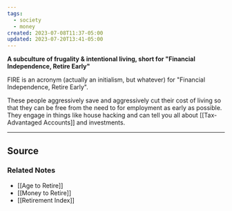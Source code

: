 ```yaml
---
tags:
  - society
  - money
created: 2023-07-08T11:37-05:00
updated: 2023-07-20T13:41-05:00
---
```

**A subculture of frugality & intentional living, short for "Financial Independence, Retire Early"**

FIRE is an acronym (actually an initialism, but whatever) for "Financial Independence, Retire Early". 

These people aggressively save and aggressively cut their cost of living so that they can be free from the need to for employment as early as possible. They engage in things like house hacking and can tell you all about [[Tax-Advantaged Accounts]] and investments.

---

## Source


### Related Notes
- [[Age to Retire]] 
- [[Money to Retire]] 
- [[Retirement Index]]